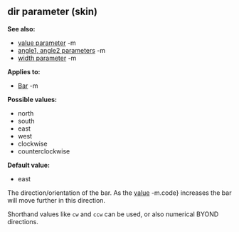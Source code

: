 ## dir parameter (skin)
**See also:**
*   [value parameter](/ref/%7Bskin%7D/param/angle.md) -m
*   [angle1, angle2 parameters](/ref/%7Bskin%7D/param/angle.md) -m
*   [width parameter](/ref/%7Bskin%7D/param/width.md) -m
<!-- -->
**Applies to:**
*   [Bar](/ref/%7Bskin%7D/control/bar.md) -m
<!-- -->
**Possible values:**
*   north
*   south
*   east
*   west
*   clockwise
*   counterclockwise
<!-- -->
**Default value:**
*   east


The direction/orientation of the bar. As the
[value](/ref/%7Bskin%7D/param/value.md) -m.code} increases the bar will move
further in this direction. 

Shorthand values like `cw` and `ccw`
can be used, or also numerical BYOND directions.